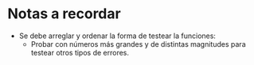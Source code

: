 # Notas a recordar

- Se debe arreglar y ordenar la forma de testear la funciones:
  - Probar con números más grandes y de distintas magnitudes para testear otros tipos de errores.
  
  